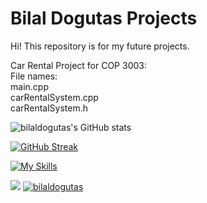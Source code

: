 # Bilal Dogutas Projects

Hi! This repository is for my future projects.

Car Rental Project for COP 3003: <br />
File names: <br />
main.cpp  <br />
carRentalSystem.cpp <br />
carRentalSystem.h <br />



![bilaldogutas's GitHub stats](https://github-readme-stats.vercel.app/api?username=bilaldogutas&show_icons=true&theme=tokyonight)

[![GitHub Streak](http://github-readme-streak-stats.herokuapp.com?user=bilaldogutas&theme=tokyonight&hide_border=true&border_radius=5&date_format=M%20j%5B%2C%20Y%5D)](https://git.io/streak-stats)

[![My Skills](https://skillicons.dev/icons?i=py,c,cpp,git,github&theme=dark)](https://skillicons.dev)


<a href="[https://wakatime.com"><img src="https://wakatime.com/share/@0f144fc0-8a07-44e0-8f3e-4ae3bfc710e1/5d1e914f-cefb-4c8d-b22e-d27b3bb912fe.png](https://wakatime.com/share/@02f4641e-083b-4863-a6b6-ee589cc3b0af/22ccaa3e-580f-44d2-83fc-636839217f6a.svg)" /></a>
<a href="https://github.com/CliffShoyinka/github-profile-trophy">
            <img src="https://github-profile-trophy.vercel.app/?username=bilaldogutas&row=1&column=7&theme=darkhub" alt="bilaldogutas" />
        </a>
    </div>
